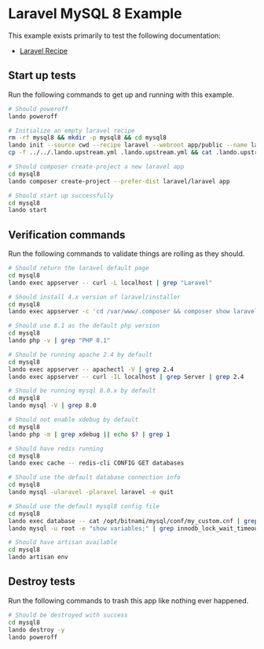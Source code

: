 Laravel MySQL 8 Example
=======================

This example exists primarily to test the following documentation:

* [Laravel Recipe](https://docs.devwithlando.io/tutorials/laravel.html)

## Start up tests

Run the following commands to get up and running with this example.

```bash
# Should poweroff
lando poweroff

# Initialize an empty laravel recipe
rm -rf mysql8 && mkdir -p mysql8 && cd mysql8
lando init --source cwd --recipe laravel --webroot app/public --name lando-laravel-mysql8 --option cache=redis --option php='8.1' --option database=mysql:8.0.22
cp -f ../../.lando.upstream.yml .lando.upstream.yml && cat .lando.upstream.yml

# Should composer create-project a new laravel app
cd mysql8
lando composer create-project --prefer-dist laravel/laravel app

# Should start up successfully
cd mysql8
lando start
```

## Verification commands

Run the following commands to validate things are rolling as they should.

```bash
# Should return the laravel default page
cd mysql8
lando exec appserver -- curl -L localhost | grep "Laravel"

# Should install 4.x version of laravel/installer
cd mysql8
lando exec appserver -c 'cd /var/www/.composer && composer show laravel/installer' | grep 'v4.'

# Should use 8.1 as the default php version
cd mysql8
lando php -v | grep "PHP 8.1"

# Should be running apache 2.4 by default
cd mysql8
lando exec appserver -- apachectl -V | grep 2.4
lando exec appserver -- curl -IL localhost | grep Server | grep 2.4

# Should be running mysql 8.0.x by default
cd mysql8
lando mysql -V | grep 8.0

# Should not enable xdebug by default
cd mysql8
lando php -m | grep xdebug || echo $? | grep 1

# Should have redis running
cd mysql8
lando exec cache -- redis-cli CONFIG GET databases

# Should use the default database connection info
cd mysql8
lando mysql -ularavel -plaravel laravel -e quit

# Should use the default mysql8 config file
cd mysql8
lando exec database -- cat /opt/bitnami/mysql/conf/my_custom.cnf | grep "LANDOLARAVELMYSQL8CNF"
lando mysql -u root -e "show variables;" | grep innodb_lock_wait_timeout | grep 127

# Should have artisan available
cd mysql8
lando artisan env
```

## Destroy tests

Run the following commands to trash this app like nothing ever happened.

```bash
# Should be destroyed with success
cd mysql8
lando destroy -y
lando poweroff
```
